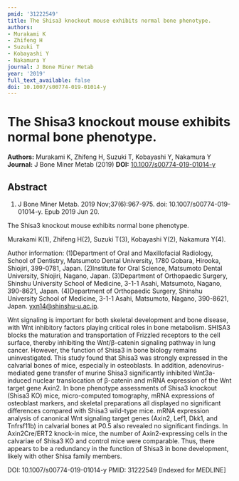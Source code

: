 ```yaml
---
pmid: '31222549'
title: The Shisa3 knockout mouse exhibits normal bone phenotype.
authors:
- Murakami K
- Zhifeng H
- Suzuki T
- Kobayashi Y
- Nakamura Y
journal: J Bone Miner Metab
year: '2019'
full_text_available: false
doi: 10.1007/s00774-019-01014-y
---
```


# The Shisa3 knockout mouse exhibits normal bone phenotype.
**Authors:** Murakami K, Zhifeng H, Suzuki T, Kobayashi Y, Nakamura Y
**Journal:** J Bone Miner Metab (2019)
**DOI:** [10.1007/s00774-019-01014-y](https://doi.org/10.1007/s00774-019-01014-y)

## Abstract

1. J Bone Miner Metab. 2019 Nov;37(6):967-975. doi: 10.1007/s00774-019-01014-y. 
Epub 2019 Jun 20.

The Shisa3 knockout mouse exhibits normal bone phenotype.

Murakami K(1), Zhifeng H(2), Suzuki T(3), Kobayashi Y(2), Nakamura Y(4).

Author information:
(1)Department of Oral and Maxillofacial Radiology, School of Dentistry, 
Matsumoto Dental University, 1780 Gobara, Hirooka, Shiojiri, 399-0781, Japan.
(2)Institute for Oral Science, Matsumoto Dental University, Shiojiri, Nagano, 
Japan.
(3)Department of Orthopaedic Surgery, Shinshu University School of Medicine, 
3-1-1 Asahi, Matsumoto, Nagano, 390-8621, Japan.
(4)Department of Orthopaedic Surgery, Shinshu University School of Medicine, 
3-1-1 Asahi, Matsumoto, Nagano, 390-8621, Japan. yxn14@shinshu-u.ac.jp.

Wnt signaling is important for both skeletal development and bone disease, with 
Wnt inhibitory factors playing critical roles in bone metabolism. SHISA3 blocks 
the maturation and transportation of Frizzled receptors to the cell surface, 
thereby inhibiting the Wnt/β-catenin signaling pathway in lung cancer. However, 
the function of Shisa3 in bone biology remains uninvestigated. This study found 
that Shisa3 was strongly expressed in the calvarial bones of mice, especially in 
osteoblasts. In addition, adenovirus-mediated gene transfer of murine Shisa3 
significantly inhibited Wnt3a-induced nuclear translocation of β-catenin and 
mRNA expression of the Wnt target gene Axin2. In bone phenotype assessments of 
Shisa3 knockout (Shisa3 KO) mice, micro-computed tomography, mRNA expressions of 
osteoblast markers, and skeletal preparations all displayed no significant 
differences compared with Shisa3 wild-type mice. mRNA expression analysis of 
canonical Wnt signaling target genes (Axin2, Lef1, Dkk1, and Tnfrsf11b) in 
calvarial bones at P0.5 also revealed no significant findings. In Axin2Cre/ERT2 
knock-in mice, the number of Axin2-expressing cells in the calvariae of Shisa3 
KO and control mice were comparable. Thus, there appears to be a redundancy in 
the function of Shisa3 in bone development, likely with other Shisa family 
members.

DOI: 10.1007/s00774-019-01014-y
PMID: 31222549 [Indexed for MEDLINE]
